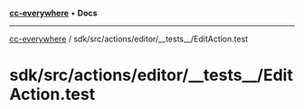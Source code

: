[**cc-everywhere**](../../../../../../index.md) • **Docs**

***

[cc-everywhere](../../../../../../index.md) / sdk/src/actions/editor/\_\_tests\_\_/EditAction.test

# sdk/src/actions/editor/\_\_tests\_\_/EditAction.test
